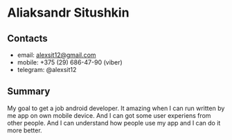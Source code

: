 #  Aliaksandr Situshkin
## Contacts
* email: alexsit12@gmail.com
* mobile: +375 (29) 686-47-90 (viber)
* telegram: @alexsit12

## Summary
My goal to get a job android developer.
It amazing when I can run written by me app on own mobile device. And I can got some user experiens from other people. And I can understand how people use my app and I can  do it more better.

